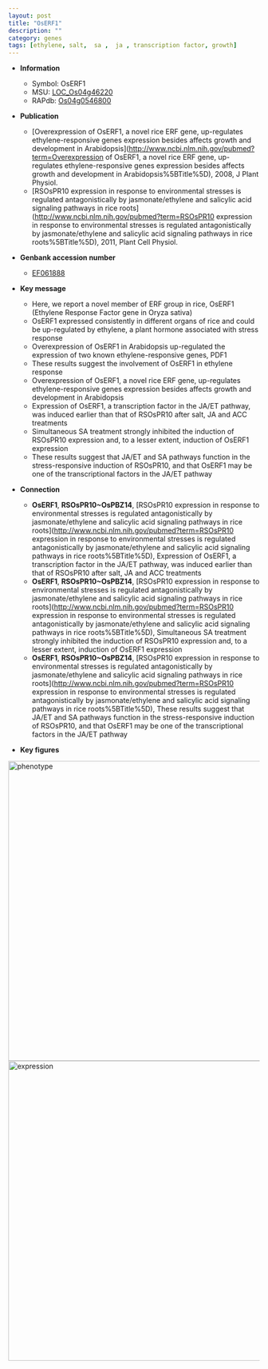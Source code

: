 ```yaml
---
layout: post
title: "OsERF1"
description: ""
category: genes
tags: [ethylene, salt,  sa ,  ja , transcription factor, growth]
---
```


* **Information**  
    + Symbol: OsERF1  
    + MSU: [LOC_Os04g46220](http://rice.plantbiology.msu.edu/cgi-bin/ORF_infopage.cgi?orf=LOC_Os04g46220)  
    + RAPdb: [Os04g0546800](http://rapdb.dna.affrc.go.jp/viewer/gbrowse_details/irgsp1?name=Os04g0546800)  

* **Publication**  
    + [Overexpression of OsERF1, a novel rice ERF gene, up-regulates ethylene-responsive genes expression besides affects growth and development in Arabidopsis](http://www.ncbi.nlm.nih.gov/pubmed?term=Overexpression of OsERF1, a novel rice ERF gene, up-regulates ethylene-responsive genes expression besides affects growth and development in Arabidopsis%5BTitle%5D), 2008, J Plant Physiol.
    + [RSOsPR10 expression in response to environmental stresses is regulated antagonistically by jasmonate/ethylene and salicylic acid signaling pathways in rice roots](http://www.ncbi.nlm.nih.gov/pubmed?term=RSOsPR10 expression in response to environmental stresses is regulated antagonistically by jasmonate/ethylene and salicylic acid signaling pathways in rice roots%5BTitle%5D), 2011, Plant Cell Physiol.

* **Genbank accession number**  
    + [EF061888](http://www.ncbi.nlm.nih.gov/nuccore/EF061888)

* **Key message**  
    + Here, we report a novel member of ERF group in rice, OsERF1 (Ethylene Response Factor gene in Oryza sativa)
    + OsERF1 expressed consistently in different organs of rice and could be up-regulated by ethylene, a plant hormone associated with stress response
    + Overexpression of OsERF1 in Arabidopsis up-regulated the expression of two known ethylene-responsive genes, PDF1
    + These results suggest the involvement of OsERF1 in ethylene response
    + Overexpression of OsERF1, a novel rice ERF gene, up-regulates ethylene-responsive genes expression besides affects growth and development in Arabidopsis
    + Expression of OsERF1, a transcription factor in the JA/ET pathway, was induced earlier than that of RSOsPR10 after salt, JA and ACC treatments
    + Simultaneous SA treatment strongly inhibited the induction of RSOsPR10 expression and, to a lesser extent, induction of OsERF1 expression
    + These results suggest that JA/ET and SA pathways function in the stress-responsive induction of RSOsPR10, and that OsERF1 may be one of the transcriptional factors in the JA/ET pathway

* **Connection**  
    + __OsERF1__, __RSOsPR10~OsPBZ14__, [RSOsPR10 expression in response to environmental stresses is regulated antagonistically by jasmonate/ethylene and salicylic acid signaling pathways in rice roots](http://www.ncbi.nlm.nih.gov/pubmed?term=RSOsPR10 expression in response to environmental stresses is regulated antagonistically by jasmonate/ethylene and salicylic acid signaling pathways in rice roots%5BTitle%5D), Expression of OsERF1, a transcription factor in the JA/ET pathway, was induced earlier than that of RSOsPR10 after salt, JA and ACC treatments
    + __OsERF1__, __RSOsPR10~OsPBZ14__, [RSOsPR10 expression in response to environmental stresses is regulated antagonistically by jasmonate/ethylene and salicylic acid signaling pathways in rice roots](http://www.ncbi.nlm.nih.gov/pubmed?term=RSOsPR10 expression in response to environmental stresses is regulated antagonistically by jasmonate/ethylene and salicylic acid signaling pathways in rice roots%5BTitle%5D), Simultaneous SA treatment strongly inhibited the induction of RSOsPR10 expression and, to a lesser extent, induction of OsERF1 expression
    + __OsERF1__, __RSOsPR10~OsPBZ14__, [RSOsPR10 expression in response to environmental stresses is regulated antagonistically by jasmonate/ethylene and salicylic acid signaling pathways in rice roots](http://www.ncbi.nlm.nih.gov/pubmed?term=RSOsPR10 expression in response to environmental stresses is regulated antagonistically by jasmonate/ethylene and salicylic acid signaling pathways in rice roots%5BTitle%5D), These results suggest that JA/ET and SA pathways function in the stress-responsive induction of RSOsPR10, and that OsERF1 may be one of the transcriptional factors in the JA/ET pathway

* **Key figures**  
<img src="http://funRiceGenes.github.io/images/OsERF1.pheno.png" alt="phenotype"  style="width: 600px;"/>

<img src="http://funRiceGenes.github.io/images/OsERF1.exp.png" alt="expression"  style="width: 600px;"/>


